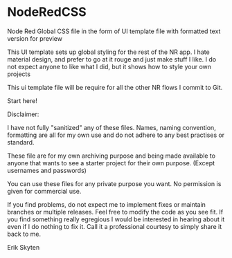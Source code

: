 # NodeRedCSS
Node Red Global CSS file in the form of UI template file with formatted text version for preview

This UI template sets up global styling for the rest of the NR app.  I hate material design, and prefer to go at it rouge and just make stuff I like.  I do not expect anyone to like what I did, but it shows how to style your own projects

This ui template file will be require for all the other NR flows I commit to Git.

Start here!

Disclaimer:

I have not fully "sanitized" any of these files.  Names, naming convention, formatting are all for my own use and do not adhere to any best practises or standard.

These file are for my own archiving purpose and being made available to anyone that wants to see a starter project for their own purpose. (Except usernames and passwords)

You can use these files for any private purpose you want.  No permission is given for commercial use.

If you find problems, do not expect me to implement fixes or maintain branches or multiple releases.  Feel free to modify the code as you see fit.  If you find something really egregious I would be interested in hearing about it even if I do nothing to fix it.  Call it a professional courtesy to simply share it back to me.

Erik Skyten
